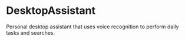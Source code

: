 # DesktopAssistant
Personal desktop assistant that uses voice recognition to perform daily tasks and searches. 
